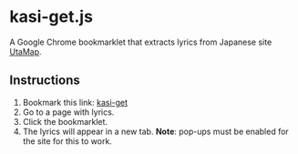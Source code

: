 # kasi-get.js
A Google Chrome bookmarklet that extracts lyrics from Japanese site [UtaMap](http://www.utamap.com).

## Instructions

1. Bookmark this link: <a href="javascript:(function(){var%20kasiScript=document.createElement('script');kasiScript.src='https://raw.githubusercontent.com/Ceva24/kasi-get/master/kasi-get.js';document.body.appendChild(kasiScript);})();">kasi-get</a>
2. Go to a page with lyrics.
3. Click the bookmarklet.
4. The lyrics will appear in a new tab. **Note**: pop-ups must be enabled for the site for this to work.